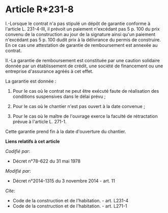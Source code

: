 # Article R*231-8

I.-Lorsque le contrat n'a pas stipulé un dépôt de garantie conforme à l'article L. 231-4-III, il prévoit un paiement
n'excédant pas 5 p. 100 du prix convenu de la construction au jour de la signature ainsi qu'un paiement n'excédant pas 5 p.
100 dudit prix à la délivrance du permis de construire. En ce cas une attestation de garantie de remboursement est annexée au
contrat. 

II.-La garantie de remboursement est constituée par une caution solidaire donnée par un établissement de crédit, une société
de financement ou une entreprise d'assurance agréés à cet effet. 

La garantie est donnée : 

1. Pour le cas où le contrat ne peut être exécuté faute de réalisation des conditions suspensives dans le délai prévu ; 

2. Pour le cas où le chantier n'est pas ouvert à la date convenue ; 

3. Pour le cas où le maître de l'ouvrage exerce la faculté de rétractation prévue à l'article L. 271-1. 

Cette garantie prend fin à la date d'ouverture du chantier.

**Liens relatifs à cet article**

_Codifié par_:

  - Décret n°78-622 du 31 mai 1978

_Modifié par_:

  - Décret n°2014-1315 du 3 novembre 2014 - art. 11

_Cite_:

  - Code de la construction et de l'habitation. - art. L231-4
  - Code de la construction et de l'habitation. - art. L271-1

